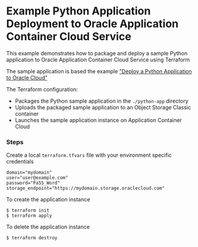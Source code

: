Example Python Application Deployment to Oracle Application Container Cloud Service
===================================================================================

This example demonstrates how to package and deploy a sample Python application to Oracle Application Container Cloud Service using Terraform

The sample application is based the example ["Deploy a Python Application to Oracle Cloud"](http://www.oracle.com/webfolder/technetwork/tutorials/obe/cloud/apaas/python/getting-started-python-accs/getting-started-python-accs.html)

The Terraform configuration:

- Packages the Python sample application in the `./python-app` directory
- Uploads the packaged sample application to an Object Storage Classic container
- Launches the sample application instance on Application Container Cloud

### Steps

Create a local `terraform.tfvars` file with your environment specific credentials

```
domain="mydomain"
user="user@example.com"
password="Pa55_Word"
storage_endpoint="https://mydomain.storage.oraclecloud.com"
```

To create the application instance

```
$ terraform init
$ terraform apply
```

To delete the application instance

```
$ terraform destroy
```
